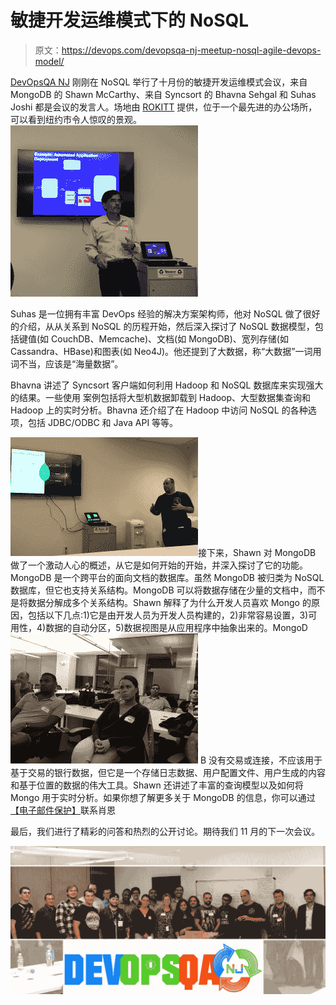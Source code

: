 # 敏捷开发运维模式下的 NoSQL

> 原文：<https://devops.com/devopsqa-nj-meetup-nosql-agile-devops-model/>

[DevOpsQA NJ](https://www.meetup.com/DevOpsandAutomationNJ/) 刚刚在 NoSQL 举行了十月份的敏捷开发运维模式会议，来自 MongoDB 的 Shawn McCarthy、来自 Syncsort 的 Bhavna Sehgal 和 Suhas Joshi 都是会议的发言人。场地由 [ROKITT](http://www.rokittech.com/) 提供，位于一个最先进的办公场所，可以看到纽约市令人惊叹的景观。![IMG_4572](img/f42465ab94a9cc12e6d3a41c72b117d5.png)

Suhas 是一位拥有丰富 DevOps 经验的解决方案架构师，他对 NoSQL 做了很好的介绍，从从关系到 NoSQL 的历程开始，然后深入探讨了 NoSQL 数据模型，包括键值(如 CouchDB、Memcache)、文档(如 MongoDB)、宽列存储(如 Cassandra、HBase)和图表(如 Neo4J)。他还提到了大数据，称“大数据”一词用词不当，应该是“海量数据”。

Bhavna 讲述了 Syncsort 客户端如何利用 Hadoop 和 NoSQL 数据库来实现强大的结果。一些使用
案例包括将大型机数据卸载到 Hadoop、大型数据集查询和 Hadoop 上的实时分析。Bhavna 还介绍了在 Hadoop 中访问 NoSQL 的各种选项，包括 JDBC/ODBC 和 Java API 等等。

![IMG_4579](img/fb78f41d0e2790f642bc9ffbfacfe867.png)接下来，Shawn 对 MongoDB 做了一个激动人心的概述，从它是如何开始的开始，并深入探讨了它的功能。MongoDB 是一个跨平台的面向文档的数据库。虽然 MongoDB 被归类为 NoSQL 数据库，但它也支持关系结构。MongoDB 可以将数据存储在少量的文档中，而不是将数据分解成多个关系结构。Shawn 解释了为什么开发人员喜欢 Mongo 的原因，包括以下几点:1)它是由开发人员为开发人员构建的，2)非常容易设置，3)可用性，4)数据的自动分区，5)数据视图是从应用程序中抽象出来的。MongoD ![IMG_4571](img/d52e86b024f9ed153898d1ae0cdf28d6.png) B 没有交易或连接，不应该用于基于交易的银行数据，但它是一个存储日志数据、用户配置文件、用户生成的内容和基于位置的数据的伟大工具。Shawn 还讲述了丰富的查询模型以及如何将 Mongo 用于实时分析。如果你想了解更多关于 MongoDB 的信息，你可以通过[【电子邮件保护】](/cdn-cgi/l/email-protection)联系肖恩

最后，我们进行了精彩的问答和热烈的公开讨论。期待我们 11 月的下一次会议。

[![IMG_9161_All](img/f71f03f73c58e5e79240036ce405ee2c.png)](https://devops.com/wp-content/uploads/2015/10/IMG_9161_All.jpg)